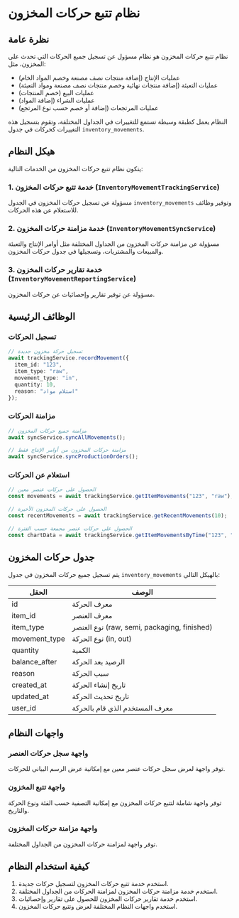 
# نظام تتبع حركات المخزون

## نظرة عامة

نظام تتبع حركات المخزون هو نظام مسؤول عن تسجيل جميع الحركات التي تحدث على المخزون، مثل:
- عمليات الإنتاج (إضافة منتجات نصف مصنعة وخصم المواد الخام)
- عمليات التعبئة (إضافة منتجات نهائية وخصم منتجات نصف مصنعة ومواد التعبئة)
- عمليات البيع (خصم المنتجات)
- عمليات الشراء (إضافة المواد)
- عمليات المرتجعات (إضافة أو خصم حسب نوع المرتجع)

النظام يعمل كطبقة وسيطة تستمع للتغييرات في الجداول المختلفة، وتقوم بتسجيل هذه التغييرات كحركات في جدول `inventory_movements`.

## هيكل النظام

يتكون نظام تتبع حركات المخزون من الخدمات التالية:

### 1. خدمة تتبع حركات المخزون (`InventoryMovementTrackingService`)

مسؤولة عن تسجيل حركات المخزون في الجدول `inventory_movements` وتوفير وظائف للاستعلام عن هذه الحركات.

### 2. خدمة مزامنة حركات المخزون (`InventoryMovementSyncService`)

مسؤولة عن مزامنة حركات المخزون من الجداول المختلفة مثل أوامر الإنتاج والتعبئة والمبيعات والمشتريات، وتسجيلها في جدول حركات المخزون.

### 3. خدمة تقارير حركات المخزون (`InventoryMovementReportingService`)

مسؤولة عن توفير تقارير وإحصائيات عن حركات المخزون.

## الوظائف الرئيسية

### تسجيل الحركات

```typescript
// تسجيل حركة مخزون جديدة
await trackingService.recordMovement({
  item_id: "123",
  item_type: "raw",
  movement_type: "in",
  quantity: 10,
  reason: "استلام مواد"
});
```

### مزامنة الحركات

```typescript
// مزامنة جميع حركات المخزون
await syncService.syncAllMovements();

// مزامنة حركات المخزون من أوامر الإنتاج فقط
await syncService.syncProductionOrders();
```

### استعلام عن الحركات

```typescript
// الحصول على حركات عنصر معين
const movements = await trackingService.getItemMovements("123", "raw");

// الحصول على حركات المخزون الأخيرة
const recentMovements = await trackingService.getRecentMovements(10);

// الحصول على حركات عنصر مجمعة حسب الفترة
const chartData = await trackingService.getItemMovementsByTime("123", "raw", "month");
```

## جدول حركات المخزون

يتم تسجيل جميع حركات المخزون في جدول `inventory_movements` بالهيكل التالي:

| الحقل | الوصف |
|-------|-------|
| id | معرف الحركة |
| item_id | معرف العنصر |
| item_type | نوع العنصر (raw, semi, packaging, finished) |
| movement_type | نوع الحركة (in, out) |
| quantity | الكمية |
| balance_after | الرصيد بعد الحركة |
| reason | سبب الحركة |
| created_at | تاريخ إنشاء الحركة |
| updated_at | تاريخ تحديث الحركة |
| user_id | معرف المستخدم الذي قام بالحركة |

## واجهات النظام

### واجهة سجل حركات العنصر

توفر واجهة لعرض سجل حركات عنصر معين مع إمكانية عرض الرسم البياني للحركات.

### واجهة تتبع المخزون

توفر واجهة شاملة لتتبع حركات المخزون مع إمكانية التصفية حسب الفئة ونوع الحركة والتاريخ.

### واجهة مزامنة حركات المخزون

توفر واجهة لمزامنة حركات المخزون من الجداول المختلفة.

## كيفية استخدام النظام

1. استخدم خدمة تتبع حركات المخزون لتسجيل حركات جديدة.
2. استخدم خدمة مزامنة حركات المخزون لمزامنة الحركات من الجداول المختلفة.
3. استخدم خدمة تقارير حركات المخزون للحصول على تقارير وإحصائيات.
4. استخدم واجهات النظام المختلفة لعرض وتتبع حركات المخزون.
